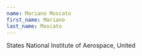 ```yaml
---
name: Mariano Moscato
first_name: Mariano
last_name: Moscato
---
```


States National Institute of Aerospace, United

